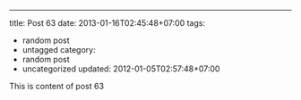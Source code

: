 ---
title: Post 63
date: 2013-01-16T02:45:48+07:00
tags:
  - random post
  - untagged
category:
  - random post
  - uncategorized
updated: 2012-01-05T02:57:48+07:00

This is content of post 63